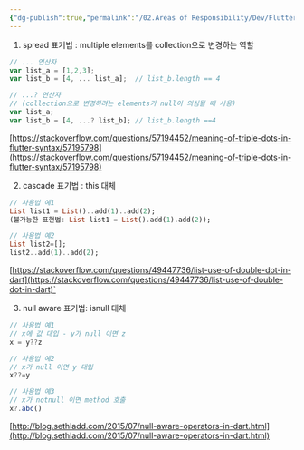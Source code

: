 ```yaml
---
{"dg-publish":true,"permalink":"/02.Areas of Responsibility/Dev/Flutter/Dart 특수 연산자/","tags":["dart","dev"],"noteIcon":""}
---
```



1. spread 표기법 : multiple elements를 collection으로 변경하는 역할

```jsx
// ... 연산자
var list_a = [1,2,3];
var list_b = [4, ... list_a];  // list_b.length == 4

// ...? 연산자 
// (collection으로 변경하려는 elements가 null이 의심될 때 사용)
var list_a;
var list_b = [4, ...? list_b]; // list_b.length ==4
```

[https://stackoverflow.com/questions/57194452/meaning-of-triple-dots-in-flutter-syntax/57195798](https://stackoverflow.com/questions/57194452/meaning-of-triple-dots-in-flutter-syntax/57195798)

2. cascade 표기법 :  this 대체

```dart
// 사용법 예1
List list1 = List()..add(1)..add(2);
(불가능한 표현법: List list1 = List().add(1).add(2));

// 사용법 예2
List list2=[];
list2..add(1)..add(2);
```

[https://stackoverflow.com/questions/49447736/list-use-of-double-dot-in-dart](https://stackoverflow.com/questions/49447736/list-use-of-double-dot-in-dart)`

3. null aware 표기법: isnull 대체

```jsx
// 사용법 예1
// x에 값 대입 - y가 null 이면 z
x = y??z   

// 사용법 예2
// x가 null 이면 y 대입
x??=y

// 사용법 예3
// x가 notnull 이면 method 호출
x?.abc()
```

[http://blog.sethladd.com/2015/07/null-aware-operators-in-dart.html](http://blog.sethladd.com/2015/07/null-aware-operators-in-dart.html)